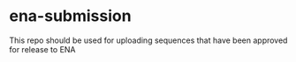 # ena-submission
This repo should be used for uploading sequences that have been approved for release to ENA
